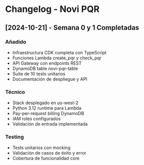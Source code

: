 # Changelog - Novi PQR

## [2024-10-21] - Semana 0 y 1 Completadas

### Añadido
- Infraestructura CDK completa con TypeScript
- Funciones Lambda create_pqr y check_pqr
- API Gateway con endpoints REST
- DynamoDB table novi-pqr-table
- Suite de 10 tests unitarios
- Documentación de despliegue y API

### Técnico
- Stack desplegado en us-west-2
- Python 3.12 runtime para Lambda
- Pay-per-request billing DynamoDB
- IAM roles configurados
- Validación de entrada implementada

### Testing
- Tests unitarios con mocking
- Validación de casos de éxito y error
- Cobertura de funcionalidad core
